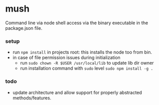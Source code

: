 # mush

Command line via node shell access via the binary executable in the package.json file.

### setup

- run `npm install` in projects root: this installs the node too from bin.
- in case of file permission issues during initialization
  - run `sudo chown -R $USER /usr/local/lib` to update lib dir owner
  - run installation command with `sudo` level `sudo npm install -g .`

### todo

- update architecture and allow support for properly abstracted methods/features.
